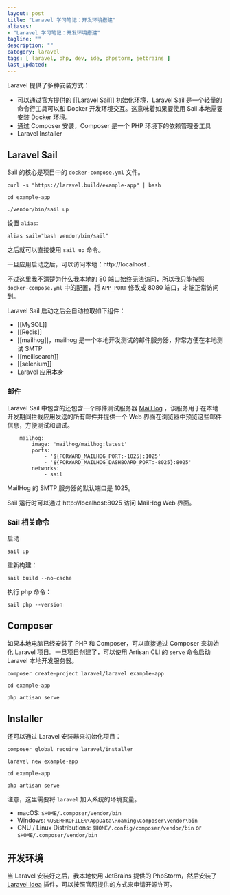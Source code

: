 ```yaml
---
layout: post
title: "Laravel 学习笔记：开发环境搭建"
aliases:
- "Laravel 学习笔记：开发环境搭建"
tagline: ""
description: ""
category: laravel
tags: [ laravel, php, dev, ide, phpstorm, jetbrains ]
last_updated:
---
```


Laravel 提供了多种安装方式：

- 可以通过官方提供的 [[Laravel Sail]] 初始化环境，Laravel Sail 是一个轻量的命令行工具可以和 Docker 开发环境交互。这意味着如果要使用 Sail 本地需要安装 Docker 环境。
- 通过 Composer 安装，Composer 是一个 PHP 环境下的依赖管理器工具
- Laravel Installer

## Laravel Sail
Sail 的核心是项目中的 `docker-compose.yml` 文件。

```
curl -s "https://laravel.build/example-app" | bash

cd example-app
 
./vendor/bin/sail up
```

设置 `alias`:

    alias sail="bash vendor/bin/sail"

之后就可以直接使用 `sail up` 命令。

一旦应用启动之后，可以访问本地：http://localhost .

不过这里我不清楚为什么我本地的 80 端口始终无法访问，所以我只能按照 `docker-compose.yml` 中的配置，将 `APP_PORT` 修改成 8080 端口，才能正常访问到。

Laravel Sail 启动之后会自动拉取如下组件：

- [[MySQL]]
- [[Redis]]
- [[mailhog]]，mailhog 是一个本地开发测试的邮件服务器，非常方便在本地测试 SMTP
- [[meilisearch]]
- [[selenium]]
- Laravel 应用本身

### 邮件
Laravel Sail 中包含的还包含一个邮件测试服务器 [MailHog](https://github.com/mailhog/MailHog) ，该服务用于在本地开发期间拦截应用发送的所有邮件并提供一个 Web 界面在浏览器中预览这些邮件信息，方便测试和调试。

```
    mailhog:
        image: 'mailhog/mailhog:latest'
        ports:
            - '${FORWARD_MAILHOG_PORT:-1025}:1025'
            - '${FORWARD_MAILHOG_DASHBOARD_PORT:-8025}:8025'
        networks:
            - sail
```

MailHog 的 SMTP 服务器的默认端口是 1025。

Sail 运行时可以通过 http://localhost:8025 访问 MailHog Web 界面。

### Sail 相关命令

启动

    sail up

重新构建：

    sail build --no-cache

执行 php 命令：

    sail php --version

## Composer
如果本地电脑已经安装了 PHP 和 Composer，可以直接通过 Composer 来初始化 Laravel 项目。一旦项目创建了，可以使用 Artisan CLI 的 `serve` 命令启动 Laravel 本地开发服务器。

```
composer create-project laravel/laravel example-app
 
cd example-app
 
php artisan serve
```

## Installer
还可以通过 Laravel 安装器来初始化项目：

```
composer global require laravel/installer
 
laravel new example-app
 
cd example-app
 
php artisan serve
```

注意，这里需要将 `laravel` 加入系统的环境变量。

- macOS: `$HOME/.composer/vendor/bin`
- Windows: `%USERPROFILE%\AppData\Roaming\Composer\vendor\bin`
- GNU / Linux Distributions: `$HOME/.config/composer/vendor/bin` or `$HOME/.composer/vendor/bin`

## 开发环境
当 Laravel 安装好之后，我本地使用 JetBrains 提供的 PhpStorm，然后安装了 [Laravel Idea](https://laravel-idea.com/) 插件，可以按照官网提供的方式来申请开源许可。
